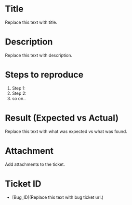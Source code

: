 # Title
Replace this text with title.

# Description
Replace this text with description.

# Steps to reproduce
1. Step 1: 
2. Step 2: 
3. so on..

# Result (Expected vs Actual)
Replace this text with what was expected vs what was found. 

# Attachment
Add attachments to the ticket. 

# Ticket ID
- [Bug_ID](Replace this text with bug ticket url.) 
